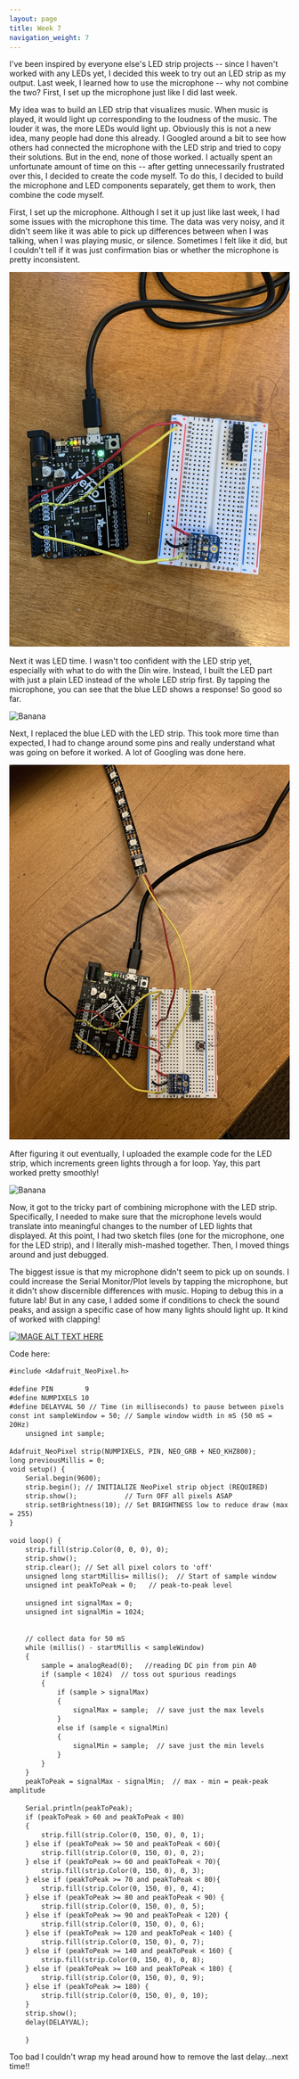 ```yaml
---
layout: page
title: Week 7
navigation_weight: 7
---
```


I've been inspired by everyone else's LED strip projects -- since I haven't worked with any LEDs yet, I decided this week to try out an LED strip as my output. Last week, I learned how to use the microphone -- why not combine the two? First, I set up the microphone just like I did last week.

My idea was to build an LED strip that visualizes music. When music is played, it would light up corresponding to the loudness of the music. The louder it was, the more LEDs would light up. Obviously this is not a new idea, many people had done this already. I Googled around a bit to see how others had connected the microphone with the LED strip and tried to copy their solutions. But in the end, none of those worked. I actually spent an unfortunate amount of time on this -- after getting unnecessarily frustrated over this, I decided to create the code myself. To do this, I decided to build the microphone and LED components separately, get them to work, then combine the code myself.

First, I set up the microphone.  Although I set it up just like last week, I had some issues with the microphone this time. The data was very noisy, and it didn't seem like it was able to pick up differences between when I was talking, when I was playing music, or silence. Sometimes I felt like it did, but I couldn't tell if it was just confirmation bias or whether the microphone is pretty inconsistent. 

![Banana](assets/week7-mic.jpg)

Next it was LED time. I wasn't too confident with the LED strip yet, especially with what to do with the Din wire. Instead, I built the LED part with just a plain LED instead of the whole LED strip first. By tapping the microphone, you can see that the blue LED shows a response! So good so far.

![Banana](assets/week7-blue.gif)

Next, I replaced the blue LED with the LED strip. This took more time than expected, I had to change around some pins and really understand what was going on before it worked. A lot of Googling was done here.

![Banana](assets/week7-led.jpg)

After figuring it out eventually, I uploaded the example code for the LED strip, which increments green lights through a for loop. Yay, this part worked pretty smoothly!

![Banana](assets/week7-greenled.gif)

Now, it got to the tricky part of combining microphone with the LED strip. Specifically, I needed to make sure that the microphone levels would translate into meaningful changes to the number of LED lights that displayed. At this point, I had two sketch files (one for the microphone, one for the LED strip), and I literally mish-mashed together. Then, I moved things around and just debugged. 

The biggest issue is that my microphone didn't seem to pick up on sounds. I could increase the Serial Monitor/Plot levels by tapping the microphone, but it didn't show discernible differences with music. Hoping to debug this in a future lab! But in any case, I added some if conditions to check the sound peaks, and assign a specific case of how many lights should light up. It kind of worked with clapping!

[![IMAGE ALT TEXT HERE](https://img.youtube.com/vi/zy6p35a6TUI/0.jpg)](https://www.youtube.com/watch?v=zy6p35a6TUI)


Code here: 


    #include <Adafruit_NeoPixel.h>

    #define PIN        9 
    #define NUMPIXELS 10 
    #define DELAYVAL 50 // Time (in milliseconds) to pause between pixels
    const int sampleWindow = 50; // Sample window width in mS (50 mS = 20Hz)
        unsigned int sample;
        
    Adafruit_NeoPixel strip(NUMPIXELS, PIN, NEO_GRB + NEO_KHZ800);
    long previousMillis = 0; 
    void setup() {
        Serial.begin(9600);
        strip.begin(); // INITIALIZE NeoPixel strip object (REQUIRED)
        strip.show();            // Turn OFF all pixels ASAP
        strip.setBrightness(10); // Set BRIGHTNESS low to reduce draw (max = 255)
    }

    void loop() {
        strip.fill(strip.Color(0, 0, 0), 0);
        strip.show();
        strip.clear(); // Set all pixel colors to 'off'
        unsigned long startMillis= millis();  // Start of sample window
        unsigned int peakToPeak = 0;   // peak-to-peak level

        unsigned int signalMax = 0;
        unsigned int signalMin = 1024;
        

        // collect data for 50 mS
        while (millis() - startMillis < sampleWindow)
        {
            sample = analogRead(0);   //reading DC pin from pin A0
            if (sample < 1024)  // toss out spurious readings
            {
                if (sample > signalMax)
                {
                    signalMax = sample;  // save just the max levels
                }
                else if (sample < signalMin)
                {
                    signalMin = sample;  // save just the min levels
                }
            }
        }
        peakToPeak = signalMax - signalMin;  // max - min = peak-peak amplitude

        Serial.println(peakToPeak);
        if (peakToPeak > 60 and peakToPeak < 80) 
        {
            strip.fill(strip.Color(0, 150, 0), 0, 1);
        } else if (peakToPeak >= 50 and peakToPeak < 60){
            strip.fill(strip.Color(0, 150, 0), 0, 2);
        } else if (peakToPeak >= 60 and peakToPeak < 70){
            strip.fill(strip.Color(0, 150, 0), 0, 3);
        } else if (peakToPeak >= 70 and peakToPeak < 80){
            strip.fill(strip.Color(0, 150, 0), 0, 4);
        } else if (peakToPeak >= 80 and peakToPeak < 90) {
            strip.fill(strip.Color(0, 150, 0), 0, 5);
        } else if (peakToPeak >= 90 and peakToPeak < 120) {
            strip.fill(strip.Color(0, 150, 0), 0, 6);
        } else if (peakToPeak >= 120 and peakToPeak < 140) {
            strip.fill(strip.Color(0, 150, 0), 0, 7);
        } else if (peakToPeak >= 140 and peakToPeak < 160) {
            strip.fill(strip.Color(0, 150, 0), 0, 8);
        } else if (peakToPeak >= 160 and peakToPeak < 180) {
            strip.fill(strip.Color(0, 150, 0), 0, 9);
        } else if (peakToPeak >= 180) {
            strip.fill(strip.Color(0, 150, 0), 0, 10);
        }
        strip.show();
        delay(DELAYVAL);
            
        }

Too bad I couldn't wrap my head around how to remove the last delay...next time!!